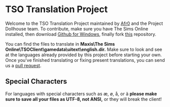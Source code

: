 # TSO Translation Project
Welcome to the TSO Translation Project maintained by [Afr0](https://github.com/Afr0) and the Project Dollhouse team. To contribute, make sure you have The Sims Online installed, then download [Github for Windows](https://windows.github.com), finally fork [this](https://github.com/Afr0Games/the-sims-online-translation) repository.

You can find the files to translate in **Maxis\The Sims Online\TSOClient\gamedata\uitext\english.dir\.** Make sure to look and see at the languages already provided by this project before starting your own. Once you've finished translating or fixing present translations, you can send us a [pull request](http://forum.afr0games.com/index.php?threads/fork-pull-github-for-newbies.418/).

## Special Characters
For languages with special characters such as æ, ø, å, or ä **please make sure to save all your files as UTF-8, not ANSI,** or they will break the client!
